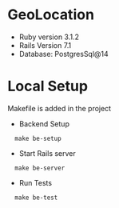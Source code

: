 # GeoLocation

* Ruby version 3.1.2
* Rails Version 7.1
* Database: PostgresSql@14

# Local Setup

  Makefile is added in the project

  * Backend Setup
  ```
    make be-setup
  ```

  * Start Rails server
  ```
    make be-server
  ```
  * Run Tests
  ```
    make be-test
  ```
